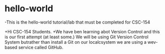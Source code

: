 # hello-world

-This is the hello-world tutorial/lab that must be completed for CSC-154


+Hi CSC-154 Students. 
+We have ben learning abot Version Control and this is our first attempt (at least some.) We will be
using Git Version Control System butrather than install a Git on our localcsystem we are using a wev-based service called
GitHub.
